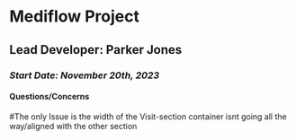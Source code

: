 # Mediflow Project

## Lead Developer: Parker Jones

### _Start Date: November 20th, 2023_

#### Questions/Concerns
 #The only Issue is the width of the Visit-section container isnt going all the way/aligned with the other section





